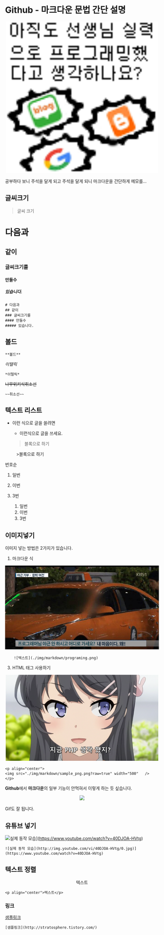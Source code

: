 # Github - 마크다운 문법 간단 설명

<p align="center">
<img src="./img/markdown/sample_01.png?raw=true" width="500" />
</p>

공부하다 보니 주석을 달게 되고 주석을 달게 되니 마크다운을 간단하게 메모를...

## 글씨크기

> 글씨 크기

# 다음과
## 같이
### 글씨크기를
#### 만들수
##### 있습니다.


    # 다음과
	## 같이
	### 글씨크기를
	#### 만들수
	##### 있습니다.


## 볼드

    **볼드**

*이텔릭*

    *이텔릭*

~~나무위키식취소선~~

    ~~취소선~~

## 텍스트 리스트

* 이런 식으로 글을 쓸려면

    * 이런식으로 글을 쓰세요.

    > 블록으로 하기

     ㅤ>블록으로 하기

번호순

1. 일번
2. 이번
3. 3번

	1. 일번
	2. 이번
	3. 3번


## 이미지넣기

이미지 넣는 방법은 2가지가 있습니다.

1. 마크다운 식

![](./img/markdown/programing.png)

	    ![텍스트](./img/markdown/programing.png)

3. HTML 태그 사용하기

<p align="center">
<img src="./img/markdown/sample_png.png?raw=true" width="500" />
</p>

    <p align="center">
	<img src="./img/markdown/sample_png.png?raw=true" width="500" 	/>
	</p>

**Github**에서 **마크다운**의 일부 기능이 안먹혀서 이렇게 하는 듯 싶습니다.

<p align="center">
<img src="./img/markdown/sample_gif.gif?raw=true" width="500" />
</p>

Gif도 잘 됩니다.

## 유튜브 넣기

![실제 동작 모습](http://img.youtube.com/vi/40DJOA-HVtg/0.jpg)](https://www.youtube.com/watch?v=40DJOA-HVtg)

    ![실제 동작 모습](http://img.youtube.com/vi/40DJOA-HVtg/0.jpg)](https://www.youtube.com/watch?v=40DJOA-HVtg)

## 텍스트 정렬

<p align="center">텍스트</p>

    <p align="center">텍스트</p>

### 링크

[샘플링크](http://stratosphere.tistory.com/)

    [샘플링크](http://stratosphere.tistory.com/)
